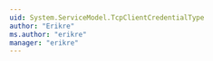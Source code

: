 ```yaml
---
uid: System.ServiceModel.TcpClientCredentialType
author: "Erikre"
ms.author: "erikre"
manager: "erikre"
---
```

